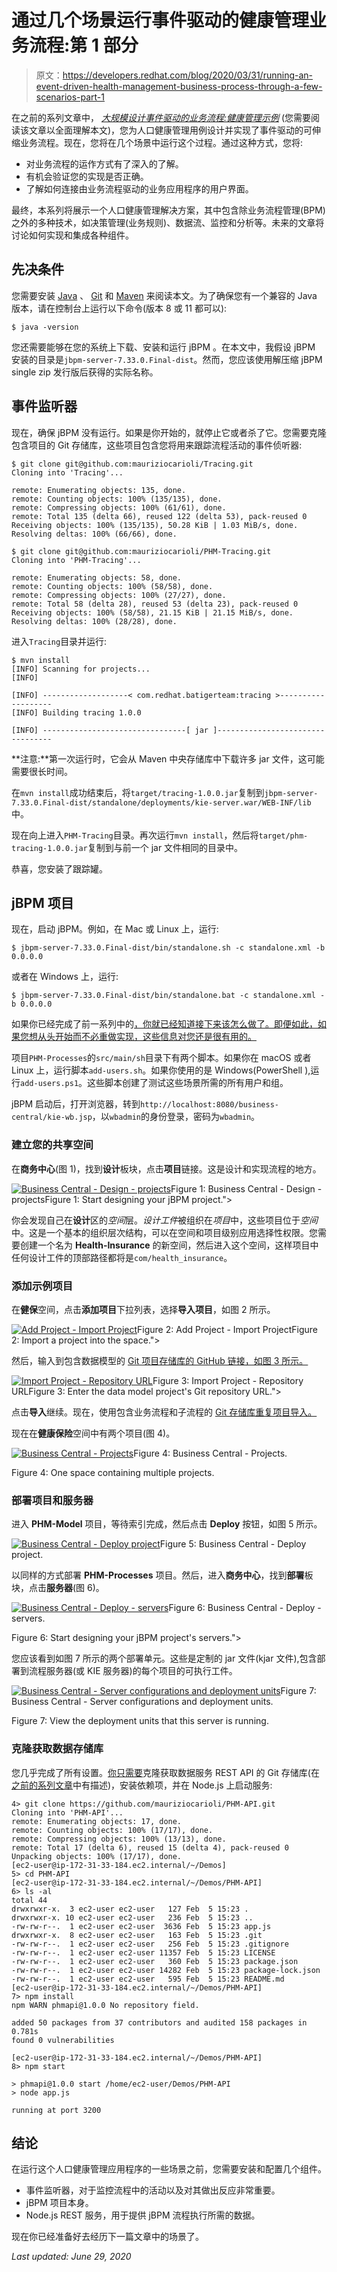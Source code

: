 # 通过几个场景运行事件驱动的健康管理业务流程:第 1 部分

> 原文：<https://developers.redhat.com/blog/2020/03/31/running-an-event-driven-health-management-business-process-through-a-few-scenarios-part-1>

在之前的系列文章中， *[大规模设计事件驱动的业务流程:健康管理示例](https://developers.redhat.com/blog/2020/02/19/designing-an-event-driven-business-process-at-scale-a-health-management-example-part-1/)* (您需要阅读该文章以全面理解本文)，您为人口健康管理用例设计并实现了事件驱动的可伸缩业务流程。现在，您将在几个场景中运行这个过程。通过这种方式，您将:

*   对业务流程的运作方式有了深入的了解。
*   有机会验证您的实现是否正确。
*   了解如何连接由业务流程驱动的业务应用程序的用户界面。

最终，本系列将展示一个人口健康管理解决方案，其中包含除业务流程管理(BPM)之外的多种技术，如决策管理(业务规则)、数据流、监控和分析等。未来的文章将讨论如何实现和集成各种组件。

## 先决条件

您需要安装 [Java](https://openjdk.java.net/) 、 [Git](https://git-scm.com/) 和 [Maven](https://maven.apache.org/) 来阅读本文。为了确保您有一个兼容的 Java 版本，请在控制台上运行以下命令(版本 8 或 11 都可以):

```
$ java -version
```

您还需要能够在您的系统上下载、安装和运行 jBPM 。在本文中，我假设 jBPM 安装的目录是`jbpm-server-7.33.0.Final-dist`。然而，您应该使用解压缩 jBPM single zip 发行版后获得的实际名称。

## 事件监听器

现在，确保 jBPM 没有运行。如果是你开始的，就停止它或者杀了它。您需要克隆包含项目的 Git 存储库，这些项目包含您将用来跟踪流程活动的事件侦听器:

```
$ git clone git@github.com:mauriziocarioli/Tracing.git
Cloning into 'Tracing'...

remote: Enumerating objects: 135, done.
remote: Counting objects: 100% (135/135), done.
remote: Compressing objects: 100% (61/61), done.
remote: Total 135 (delta 66), reused 122 (delta 53), pack-reused 0
Receiving objects: 100% (135/135), 50.28 KiB | 1.03 MiB/s, done.
Resolving deltas: 100% (66/66), done.

$ git clone git@github.com:mauriziocarioli/PHM-Tracing.git
Cloning into 'PHM-Tracing'...

remote: Enumerating objects: 58, done.
remote: Counting objects: 100% (58/58), done.
remote: Compressing objects: 100% (27/27), done.
remote: Total 58 (delta 28), reused 53 (delta 23), pack-reused 0
Receiving objects: 100% (58/58), 21.15 KiB | 21.15 MiB/s, done.
Resolving deltas: 100% (28/28), done.

```

进入`Tracing`目录并运行:

```
$ mvn install
[INFO] Scanning for projects...
[INFO]

[INFO] -------------------< com.redhat.batigerteam:tracing >-------------------
[INFO] Building tracing 1.0.0

[INFO] --------------------------------[ jar ]---------------------------------

```

**注意:**第一次运行时，它会从 Maven 中央存储库中下载许多 jar 文件，这可能需要很长时间。

在`mvn install`成功结束后，将`target/tracing-1.0.0.jar`复制到`jbpm-server-7.33.0.Final-dist/standalone/deployments/kie-server.war/WEB-INF/lib`中。

现在向上进入`PHM-Tracing`目录。再次运行`mvn install`，然后将`target/phm-tracing-1.0.0.jar`复制到与前一个 jar 文件相同的目录中。

恭喜，您安装了跟踪罐。

## jBPM 项目

现在，启动 jBPM。例如，在 Mac 或 Linux 上，运行:

```
$ jbpm-server-7.33.0.Final-dist/bin/standalone.sh -c standalone.xml -b 0.0.0.0
```

或者在 Windows 上，运行:

```
$ jbpm-server-7.33.0.Final-dist/bin/standalone.bat -c standalone.xml -b 0.0.0.0
```

如果你已经完成了前一系列中的[，你就已经知道接下来该怎么做了。即便如此，如果您想从头开始而不必重做实现，这些信息对您还是很有用的。](https://developers.redhat.com/blog/2020/02/19/designing-an-event-driven-business-process-at-scale-a-health-management-example-part-1/)

项目`PHM-Processes`的`src/main/sh`目录下有两个脚本。如果你在 macOS 或者 Linux 上，运行脚本`add-users.sh`。如果你使用的是 Windows(PowerShell ),运行`add-users.ps1`。这些脚本创建了测试这些场景所需的所有用户和组。

jBPM 启动后，打开浏览器，转到`http://localhost:8080/business-central/kie-wb.jsp`，以`wbadmin`的身份登录，密码为`wbadmin`。

### 建立您的共享空间

在**商务中心**(图 1)，找到**设计**板块，点击**项目**链接。这是设计和实现流程的地方。

[![Business Central - Design - projects](img/39df39f0df1365dae7f1a12b22fc0cd6.png "2020-02-20_14-34-40")](/sites/default/files/blog/2020/03/2020-02-20_14-34-40.png)Figure 1: Business Central - Design - projectsFigure 1: Start designing your jBPM project.">

你会发现自己在**设计**区的*空间*层。*设计工件*被组织在*项目*中，这些项目位于*空间*中。这是一个基本的组织层次结构，可以在空间和项目级别应用选择性权限。您需要创建一个名为 **Health-Insurance** 的新空间，然后进入这个空间，这样项目中任何设计工件的顶部路径都将是`com/health_insurance`。

### 添加示例项目

在**健保**空间，点击**添加项目**下拉列表，选择**导入项目**，如图 2 所示。

[![Add Project - Import Project](img/7a4090d666f18aa05aa537171a3d05e1.png "2020-02-20_14-36-19")](/sites/default/files/blog/2020/03/2020-02-20_14-36-19.png)Figure 2: Add Project - Import ProjectFigure 2: Import a project into the space.">

然后，输入到包含数据模型的 [Git 项目存储库的 GitHub 链接，如图 3 所示。](https://github.com/mauriziocarioli/PHM-Model.git)

[![Import Project - Repository URL](img/083a9f6e3b30b2d4f57794dbbd360cd3.png "2020-02-20_14-37-34")](/sites/default/files/blog/2020/03/2020-02-20_14-37-34.png)Figure 3: Import Project - Repository URLFigure 3: Enter the data model project's Git repository URL.">

点击**导入**继续。现在，使用包含业务流程和子流程的 [Git 存储库重复项目导入。](https://github.com/mauriziocarioli/PHM-Processes.git)

现在在**健康保险**空间中有两个项目(图 4)。

[![Business Central - Projects](img/7ad11949857ba752f33370b5a6845e48.png "2020-02-24_09-28-02")](/sites/default/files/blog/2020/03/2020-02-24_09-28-02.png)Figure 4: Business Central - Projects.

Figure 4: One space containing multiple projects.

### 部署项目和服务器

进入 **PHM-Model** 项目，等待索引完成，然后点击 **Deploy** 按钮，如图 5 所示。

[![Business Central - Deploy project](img/0013d5b1324e94c13dd9607fac8c2ba6.png "2020-02-24_09-35-34")](/sites/default/files/blog/2020/03/2020-02-24_09-35-34.png)Figure 5: Business Central - Deploy project.

以同样的方式部署 **PHM-Processes** 项目。然后，进入**商务中心**，找到**部署**板块，点击**服务器**(图 6)。

[![Business Central - Deploy - servers](img/751c55e1a313bbe144a4742336a299ae.png "2020-02-24_09-43-34")](/sites/default/files/blog/2020/03/2020-02-24_09-43-34.png)Figure 6: Business Central - Deploy - servers.

Figure 6: Start designing your jBPM project's servers.">

您应该看到如图 7 所示的两个部署单元。这些是定制的 jar 文件(kjar 文件),包含部署到流程服务器(或 KIE 服务器)的每个项目的可执行工件。

[![Business Central - Server configurations and deployment units](img/34121006dcd8c57d67ad880598221073.png "2020-02-24_10-02-09")](/sites/default/files/blog/2020/03/2020-02-24_10-02-09.png)Figure 7: Business Central - Server configurations and deployment units.

Figure 7: View the deployment units that this server is running.

### 克隆获取数据存储库

您几乎完成了所有设置。[你只需要](https://gist.github.com/mauriziocarioli/62675d8759c4126f8e1a586a9d567bea)克隆获取数据服务 REST API 的 Git 存储库(在[之前的系列文章](https://developers.redhat.com/blog/2020/02/19/designing-an-event-driven-business-process-at-scale-a-health-management-example-part-1/)中有描述)，安装依赖项，并在 Node.js 上启动服务:

```
4> git clone https://github.com/mauriziocarioli/PHM-API.git
Cloning into 'PHM-API'...
remote: Enumerating objects: 17, done.
remote: Counting objects: 100% (17/17), done.
remote: Compressing objects: 100% (13/13), done.
remote: Total 17 (delta 6), reused 15 (delta 4), pack-reused 0
Unpacking objects: 100% (17/17), done.
[ec2-user@ip-172-31-33-184.ec2.internal/~/Demos]
5> cd PHM-API
[ec2-user@ip-172-31-33-184.ec2.internal/~/Demos/PHM-API]
6> ls -al
total 44
drwxrwxr-x.  3 ec2-user ec2-user   127 Feb  5 15:23 .
drwxrwxr-x. 10 ec2-user ec2-user   236 Feb  5 15:23 ..
-rw-rw-r--.  1 ec2-user ec2-user  3636 Feb  5 15:23 app.js
drwxrwxr-x.  8 ec2-user ec2-user   163 Feb  5 15:23 .git
-rw-rw-r--.  1 ec2-user ec2-user   256 Feb  5 15:23 .gitignore
-rw-rw-r--.  1 ec2-user ec2-user 11357 Feb  5 15:23 LICENSE
-rw-rw-r--.  1 ec2-user ec2-user   360 Feb  5 15:23 package.json
-rw-rw-r--.  1 ec2-user ec2-user 14282 Feb  5 15:23 package-lock.json
-rw-rw-r--.  1 ec2-user ec2-user   595 Feb  5 15:23 README.md
[ec2-user@ip-172-31-33-184.ec2.internal/~/Demos/PHM-API]
7> npm install
npm WARN phmapi@1.0.0 No repository field.

added 50 packages from 37 contributors and audited 158 packages in 0.781s
found 0 vulnerabilities

[ec2-user@ip-172-31-33-184.ec2.internal/~/Demos/PHM-API]
8> npm start

> phmapi@1.0.0 start /home/ec2-user/Demos/PHM-API
> node app.js

running at port 3200

```

## 结论

在运行这个人口健康管理应用程序的一些场景之前，您需要安装和配置几个组件。

*   事件监听器，对于监控流程中的活动以及对其做出反应非常重要。
*   jBPM 项目本身。
*   Node.js REST 服务，用于提供 jBPM 流程执行所需的数据。

现在你已经准备好去经历下一篇文章中的场景了。

*Last updated: June 29, 2020*